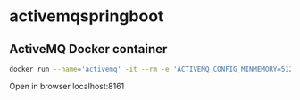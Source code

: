 # activemqspringboot

## ActiveMQ Docker container

```sh
docker run --name='activemq' -it --rm -e 'ACTIVEMQ_CONFIG_MINMEMORY=512' -e 'ACTIVEMQ_CONFIG_MAXMEMORY=2048' -P -p 8161:8161 -p 61616:61616 -p 61613:61613  webcenter/activemq:latest
```

Open in browser localhost:8161
